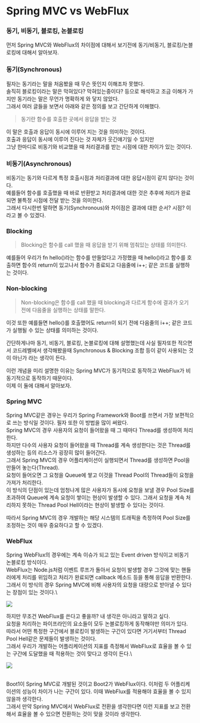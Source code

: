# Spring MVC vs WebFlux

### 동기, 비동기, 블로킹, 논블로킹 <a href="#undefined" id="undefined"></a>

먼저 Spring MVC와 WebFlux의 차이점에 대해서 보기전에 동기/비동기, 블로킹/논블로킹에 대해서 알아보자.

### 동기(Synchronous) <a href="#synchronous" id="synchronous"></a>

필자는 동기라는 말을 처음봤을 때 무슨 뜻인지 이해조차 못했다.\
솔직히 블로킹이라는 말은 막혀있다? 막혀있는중이다? 등으로 해석하고 조금 이해가 가지만 동기라는 말은 무언가 명확하게 와 닿지 않았다.\
그래서 여러 글들을 보면서 아래와 같은 정의를 보고 간단하게 이해했다.

> 동기란 함수를 호출한 곳에서 응답을 받는 것

이 말은 호출과 응답이 동시에 이루어 지는 것을 의미하는 것이다.\
호출과 응답이 동시에 이루어 진다는 것 자체가 웃긴얘기일 수 있지만\
그냥 한마디로 비동기와 비교했을 때 처리결과를 받는 시점에 대한 차이가 있는 것이다.

### 비동기(Asynchronous) <a href="#asynchronous" id="asynchronous"></a>

비동기는 동기와 다르게 특정 호출시점과 처리결과에 대한 응답시점이 같지 않다는 것이다.\
예를들어 함수를 호출했을 때 바로 반환받고 처리결과에 대한 것은 추후에 처리가 완료되면 불특정 시점에 전달 받는 것을 의미한다.\
그래서 다시한번 말하면 동기(Synchronous)와 차이점은 결과에 대한 순서? 시점? 이라고 볼 수 있겠다.

### Blocking <a href="#blocking" id="blocking"></a>

> Blocking은 함수를 call 했을 때 응답을 받기 위해 멈춰있는 상태를 의미한다.

예를들어 우리가 fn hello()라는 함수를 만들었다고 가정했을 때 hello()라고 함수를 호출하면 함수의 return이 있고나서 함수가 종료되고 다음줄에 i++; 같은 코드를 실행하는 것이다.

### Non-blocking <a href="#non-blocking" id="non-blocking"></a>

> Non-blocking은 함수를 call 했을 때 blocking과 다르게 함수에 결과가 오기 전에 다음줄을 실행하는 상태를 말한다.

이것 또한 예를들면 hello()를 호출했어도 return이 되기 전에 다음줄의 i++; 같은 코드가 실행될 수 있는 상태를 의미하는 것이다.

간단하게나마 동기, 비동기, 블로킹, 논블로킹에 대해 설명했는데 사실 필자또한 적으면서 코드레벨에서 생각해봤을때 Synchronous & Blocking 조합 등이 같이 사용되는 것이 아닌가 라는 생각이 든다.

이런 개념을 미리 설명한 이유는 Spring MVC가 동기적으로 동작하고 WebFlux가 비동기적으로 동작하기 때문이다.\
이제 이 둘에 대해서 알아보자.

### Spring MVC <a href="#spring-mvc" id="spring-mvc"></a>

Spring MVC같은 경우는 우리가 Spring Framework와 Boot를 쓰면서 가장 보편적으로 쓰는 방식일 것이다. 필자 또한 이 방법을 많이 써왔다.\
Spring MVC의 경우 사용자의 요청이 들어왔을 때 그 때마다 Thread를 생성하여 처리한다.\
하지만 다수의 사용자 요청이 들어왔을 때 Thread를 계속 생성한다는 것은 Thread를 생성하는 등의 리소스가 굉장히 많이 들어간다.\
그래서 Spring MVC의 경우 어플리케이션이 실행되면서 Thread를 생성하면 Pool을 만들어 놓는다(Thread).\
요청이 들어오면 그 요청을 Queue에 쌓고 이것을 Thread Pool의 Thread들이 요청을 가져가 처리한다.\
이 방식의 단점이 있는데 엄청나게 많은 사용자가 동시에 요청을 보낼 경우 Pool Size를 초과하여 Queue에 계속 요청이 쌓이는 현상이 발생할 수 있다. 그래서 요청을 계속 처리하지 못하는 Thread Pool Hell이라는 현상이 발생할 수 있다는 것이다.

따라서 Spring MVC의 경우 개발하는 해당 시스템의 트래픽을 측정하여 Pool Size를 조정하는 것이 매우 중요하다고 할 수 있겠다.

### WebFlux <a href="#webflux" id="webflux"></a>

Spring WebFlux의 경우에는 계속 이슈가 되고 있는 Event driven 방식이고 비동기 논블로킹 방식이다.\
WebFlux는 Node.js처럼 이벤트 루프가 돌아서 요청이 발생할 경우 그것에 맞는 핸들러에게 처리를 위임하고 처리가 완료되면 callback 메소드 등을 통해 응답을 반환한다.\
그래서 이 방식의 경우 Spring MVC에 비해 사용자의 요청을 대량으로 받아낼 수 있다는 장점이 있는 것이다.\


![](https://velog.velcdn.com/images%2Fdyllis%2Fpost%2Fe0446d4f-9863-4718-b137-f22292b82ca3%2FTRM-10-FINAL.png)

하지만 무조건 WebFlux를 쓴다고 좋을까? 내 생각은 아니라고 말하고 싶다.\
요청을 처리하는 파이프라인의 요소들이 모두 논블로킹하게 동작해야만 의미가 있다.\
따라서 어떤 특정한 구간에서 블로킹이 발생하는 구간이 있다면 거기서부터 Thread Pool Hell같은 문제들이 발생하는 것이다.\
그래서 우리가 개발하는 어플리케이션의 지표를 측정해서 WebFlux로 효율을 볼 수 있는 구간에 도달했을 때 적용하는 것이 맞다고 생각이 든다.\


![](https://velog.velcdn.com/images%2Fdyllis%2Fpost%2Fb5dc5dab-1f82-41bf-9066-4797f25e72b6%2FBoot1VsBoot2.png)

\
Boot1이 Spring MVC로 개발된 것이고 Boot2가 WebFlux이다. 이처럼 두 어플리케이션의 성능이 차이가 나는 구간이 있다. 이때 WebFlux를 적용해야 효율을 볼 수 있지 않을까 생각한다.\
그래서 만약 Spring MVC에서 WebFlux로 전환을 생각한다면 이런 지표를 보고 전환해서 효율을 볼 수 있으면 전환하는 것이 맞을 것이라 생각한다.
